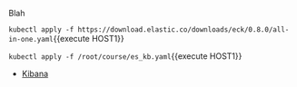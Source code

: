 Blah

`kubectl apply -f https://download.elastic.co/downloads/eck/0.8.0/all-in-one.yaml`{{execute HOST1}}

`kubectl apply -f /root/course/es_kb.yaml`{{execute HOST1}}

- [Kibana](https://[[HOST_SUBDOMAIN]]-30601-[[KATACODA_HOST]].environments.katacoda.com/app/kibana)
